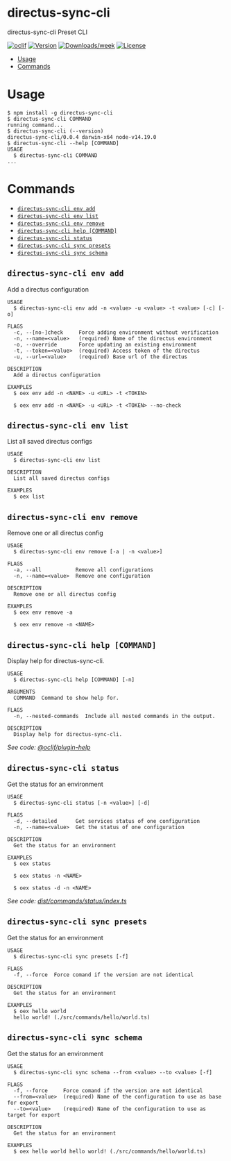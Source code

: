 directus-sync-cli
=================

directus-sync-cli Preset CLI

[![oclif](https://img.shields.io/badge/cli-oclif-brightgreen.svg)](https://oclif.io)
[![Version](https://img.shields.io/npm/v/directus-sync-cli.svg)](https://npmjs.org/package/directus-sync-cli)
[![Downloads/week](https://img.shields.io/npm/dw/directus-sync-cli.svg)](https://npmjs.org/package/directus-sync-cli)
[![License](https://img.shields.io/npm/l/directus-sync-cli.svg)](https://github.com/spawnrider/directus-sync-cli/blob/master/LICENSE)

<!-- toc -->
* [Usage](#usage)
* [Commands](#commands)
<!-- tocstop -->
# Usage
<!-- usage -->
```sh-session
$ npm install -g directus-sync-cli
$ directus-sync-cli COMMAND
running command...
$ directus-sync-cli (--version)
directus-sync-cli/0.0.4 darwin-x64 node-v14.19.0
$ directus-sync-cli --help [COMMAND]
USAGE
  $ directus-sync-cli COMMAND
...
```
<!-- usagestop -->
# Commands
<!-- commands -->
* [`directus-sync-cli env add`](#directus-sync-cli-env-add)
* [`directus-sync-cli env list`](#directus-sync-cli-env-list)
* [`directus-sync-cli env remove`](#directus-sync-cli-env-remove)
* [`directus-sync-cli help [COMMAND]`](#directus-sync-cli-help-command)
* [`directus-sync-cli status`](#directus-sync-cli-status)
* [`directus-sync-cli sync presets`](#directus-sync-cli-sync-presets)
* [`directus-sync-cli sync schema`](#directus-sync-cli-sync-schema)

## `directus-sync-cli env add`

Add a directus configuration

```
USAGE
  $ directus-sync-cli env add -n <value> -u <value> -t <value> [-c] [-o]

FLAGS
  -c, --[no-]check     Force adding environment without verification
  -n, --name=<value>   (required) Name of the directus environment
  -o, --override       Force updating an existing environment
  -t, --token=<value>  (required) Access token of the directus
  -u, --url=<value>    (required) Base url of the directus

DESCRIPTION
  Add a directus configuration

EXAMPLES
  $ oex env add -n <NAME> -u <URL> -t <TOKEN>

  $ oex env add -n <NAME> -u <URL> -t <TOKEN> --no-check
```

## `directus-sync-cli env list`

List all saved directus configs

```
USAGE
  $ directus-sync-cli env list

DESCRIPTION
  List all saved directus configs

EXAMPLES
  $ oex list
```

## `directus-sync-cli env remove`

Remove one or all directus config

```
USAGE
  $ directus-sync-cli env remove [-a | -n <value>]

FLAGS
  -a, --all           Remove all configurations
  -n, --name=<value>  Remove one configuration

DESCRIPTION
  Remove one or all directus config

EXAMPLES
  $ oex env remove -a

  $ oex env remove -n <NAME>
```

## `directus-sync-cli help [COMMAND]`

Display help for directus-sync-cli.

```
USAGE
  $ directus-sync-cli help [COMMAND] [-n]

ARGUMENTS
  COMMAND  Command to show help for.

FLAGS
  -n, --nested-commands  Include all nested commands in the output.

DESCRIPTION
  Display help for directus-sync-cli.
```

_See code: [@oclif/plugin-help](https://github.com/oclif/plugin-help/blob/v5.1.12/src/commands/help.ts)_

## `directus-sync-cli status`

Get the status for an environment

```
USAGE
  $ directus-sync-cli status [-n <value>] [-d]

FLAGS
  -d, --detailed      Get services status of one configuration
  -n, --name=<value>  Get the status of one configuration

DESCRIPTION
  Get the status for an environment

EXAMPLES
  $ oex status

  $ oex status -n <NAME>

  $ oex status -d -n <NAME>
```

_See code: [dist/commands/status/index.ts](https://github.com/spawnrider/directus-sync-cli/blob/v0.0.4/dist/commands/status/index.ts)_

## `directus-sync-cli sync presets`

Get the status for an environment

```
USAGE
  $ directus-sync-cli sync presets [-f]

FLAGS
  -f, --force  Force comand if the version are not identical

DESCRIPTION
  Get the status for an environment

EXAMPLES
  $ oex hello world
  hello world! (./src/commands/hello/world.ts)
```

## `directus-sync-cli sync schema`

Get the status for an environment

```
USAGE
  $ directus-sync-cli sync schema --from <value> --to <value> [-f]

FLAGS
  -f, --force     Force comand if the version are not identical
  --from=<value>  (required) Name of the configuration to use as base for export
  --to=<value>    (required) Name of the configuration to use as target for export

DESCRIPTION
  Get the status for an environment

EXAMPLES
  $ oex hello world hello world! (./src/commands/hello/world.ts)
```
<!-- commandsstop -->
